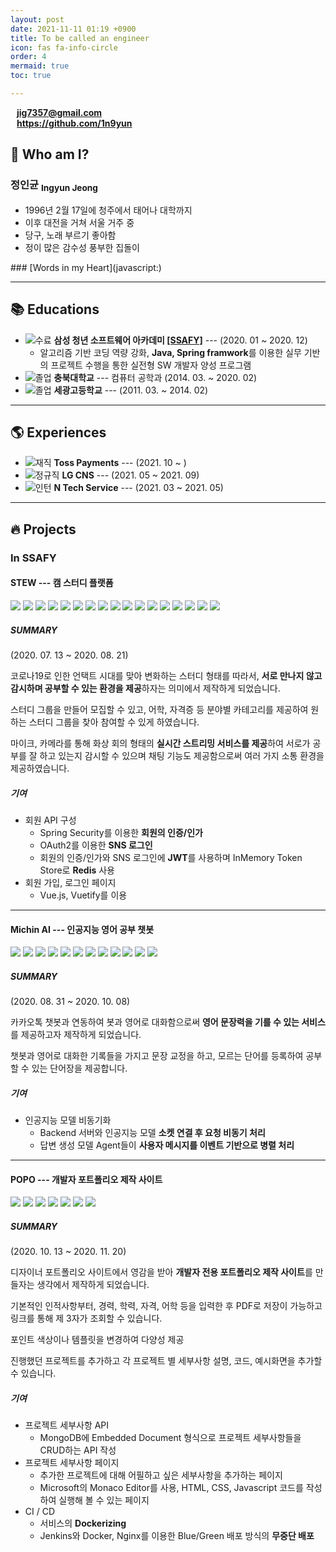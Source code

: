 ```yaml
---
layout: post
date: 2021-11-11 01:19 +0900
title: To be called an engineer
icon: fas fa-info-circle
order: 4
mermaid: true
toc: true

--- 
```


<i class="fas fa-envelope" style="margin-right: 10px"></i>**jig7357@gmail.com**  
<i class="fab fa-github" style="margin-right: 10px"></i>**<https://github.com/1n9yun>**

## 🤔 Who am I?

### 정인균 <sub>Ingyun Jeong</sub>

* 1996년 2월 17일에 청주에서 태어나 대학까지
* 이후 대전을 거쳐 서울 거주 중
* 당구, 노래 부르기 좋아함
* 정이 많은 감수성 풍부한 집돌이

<div class="collapsible-header" markdown="1">
### [Words in my Heart](javascript:)
</div>
<div class="collapsible-body" markdown="1" style="display: none">
- <span style="color: orange">**자신감은 행동과 노력으로 증명되어야 한다**</span>
- <span style="color: skyblue">**흔들리는 벽엔 아무도 기댈 수 없다**</span>
- **멋있는 사람이 되자**
</div>

---

## 📚 Educations

* ![수료](https://img.shields.io/badge/-수료-grey) **삼성 청년 소프트웨어 아카데미 [[SSAFY]](https://www.ssafy.com/ksp/jsp/swp/swpMain.jsp)** --- (2020. 01 ~ 2020. 12)
    * 알고리즘 기반 코딩 역량 강화, **Java, Spring framwork**를 이용한 실무 기반의 프로젝트 수행을 통한 실전형 SW 개발자 양성 프로그램
* ![졸업](https://img.shields.io/badge/-졸업-grey) **충북대학교** --- 컴퓨터 공학과 (2014. 03. ~ 2020. 02)  
* ![졸업](https://img.shields.io/badge/-졸업-grey) **세광고등학교** --- (2011. 03. ~ 2014. 02)  

---

## 🌎 Experiences

* ![재직](https://img.shields.io/badge/-Current-green) **Toss Payments** --- (2021. 10 ~ )
* ![정규직](https://img.shields.io/badge/-Full_Time-grey) **LG CNS** --- (2021. 05 ~ 2021. 09)
* ![인턴](https://img.shields.io/badge/-Intern-grey) **N Tech Service** --- (2021. 03 ~ 2021. 05)

---

## 🔥 Projects

<!-- ### Refactoring

열정적이지만 부족했던 과거의 프로젝트 다시보기

![inprogress](https://img.shields.io/badge/-in_progress-blue) **[STEW](/stew/)** -->

<!-- --- -->

### In SSAFY
#### STEW --- 캠 스터디 플랫폼
<!-- [자세히](/project/2020-07-13-stew/) -->

<div 
id="stew-swiper"
class="swiper-container"
data-dotted='true'
data-loop='true'
data-autoplay='{"delay": 4000, "disableOnInteraction": false}'
data-pagination='{"el": ".swiper-pagination", "clickable": true}'
data-navigation='{"nextEl": ".swiper-button-next", "prevEl": ".swiper-button-prev"}'
data-lazy='{"loadPrevNext": true}'
>
  <img src="/assets/img/posts/project/stew/main.jpeg">
  <img src="/assets/img/posts/project/stew/register-normal.jpeg">
  <img src="/assets/img/posts/project/stew/register-social.jpeg">
  <img src="/assets/img/posts/project/stew/login.jpeg">
  <img src="/assets/img/posts/project/stew/study-list.jpeg">
  <img src="/assets/img/posts/project/stew/study-list-search.jpeg">
  <img src="/assets/img/posts/project/stew/study-participate.jpeg">
  <img src="/assets/img/posts/project/stew/study-private-accept.jpeg">
  <img src="/assets/img/posts/project/stew/study-create.jpeg">
  <img src="/assets/img/posts/project/stew/study-detail-1.jpeg">
  <img src="/assets/img/posts/project/stew/study-detail-2.jpeg">
  <img src="/assets/img/posts/project/stew/cam-study-ready.jpeg">
  <img src="/assets/img/posts/project/stew/cam-study.jpeg">
  <img src="/assets/img/posts/project/stew/mypage-1.jpeg">
  <img src="/assets/img/posts/project/stew/mypage-2.jpeg">
  <img src="/assets/img/posts/project/stew/mypage-3.jpeg">
  <img src="/assets/img/posts/project/stew/guide.jpeg">
</div>

##### SUMMARY
(2020. 07. 13 ~ 2020. 08. 21)  

코로나19로 인한 언택트 시대를 맞아 변화하는 스터디 형태를 따라서, **서로 만나지 않고 감시하며 공부할 수 있는 환경을 제공**하자는 의미에서 제작하게 되었습니다.

스터디 그룹을 만들어 모집할 수 있고, 어학, 자격증 등 분야별 카테고리를 제공하여 원하는 스터디 그룹을 찾아 참여할 수 있게 하였습니다.

마이크, 카메라를 통해 화상 회의 형태의 **실시간 스트리밍 서비스를 제공**하여 서로가 공부를 잘 하고 있는지 감시할 수 있으며 채팅 기능도 제공함으로써 여러 가지 소통 환경을 제공하였습니다.

##### 기여

* 회원 API 구성
  * Spring Security를 이용한 **회원의 인증/인가**
  * OAuth2를 이용한 **SNS 로그인**
  * 회원의 인증/인가와 SNS 로그인에 **JWT**를 사용하며 InMemory Token Store로 **Redis** 사용
* 회원 가입, 로그인 페이지
  * Vue.js, Vuetify를 이용

---

#### Michin AI --- 인공지능 영어 공부 챗봇
<!-- [자세히](/project/2020-08-31-michin-ai/) -->

<div 
id="michinai-swiper"
class="swiper-container"
data-dotted='true'
data-loop='true'
data-autoplay='{"delay": 4000, "disableOnInteraction": false}'
data-pagination='{"el": ".swiper-pagination", "clickable": true}'
data-navigation='{"nextEl": ".swiper-button-next", "prevEl": ".swiper-button-prev"}'
data-lazy='{"loadPrevNext": true}'
data-size='30%'
>
  <img src="/assets/img/posts/project/michinai/1.png">
  <img src="/assets/img/posts/project/michinai/2.png">
  <img src="/assets/img/posts/project/michinai/3.png">
  <img src="/assets/img/posts/project/michinai/4.png">
  <img src="/assets/img/posts/project/michinai/5.png">
  <img src="/assets/img/posts/project/michinai/6.png">
  <img src="/assets/img/posts/project/michinai/7.png">
  <img src="/assets/img/posts/project/michinai/8.png">
  <img src="/assets/img/posts/project/michinai/9.png">
  <img src="/assets/img/posts/project/michinai/10.png">
  <img src="/assets/img/posts/project/michinai/11.png">
  <img src="/assets/img/posts/project/michinai/12.png">
</div>

##### SUMMARY
(2020. 08. 31 ~ 2020. 10. 08)

카카오톡 챗봇과 연동하여 봇과 영어로 대화함으로써 **영어 문장력을 기를 수 있는 서비스**를 제공하고자 제작하게 되었습니다.

챗봇과 영어로 대화한 기록들을 가지고 문장 교정을 하고, 모르는 단어를 등록하여 공부할 수 있는 단어장을 제공합니다.

##### 기여
* 인공지능 모델 비동기화
  * Backend 서버와 인공지능 모델 **소켓 연결 후 요청 비동기 처리**
  * 답변 생성 모델 Agent들이 **사용자 메시지를 이벤트 기반으로 병렬 처리**

---

#### POPO --- 개발자 포트폴리오 제작 사이트

<div 
id="popo-swiper" 
class="swiper-container"
data-dotted='true'
data-loop='true'
data-autoplay='{"delay": 4000, "disableOnInteraction": false}'
data-pagination='{"el": ".swiper-pagination", "clickable": true}'
data-navigation='{"nextEl": ".swiper-button-next", "prevEl": ".swiper-button-prev"}'
data-lazy='{"loadPrevNext": true}'
>
  <img src="/assets/img/posts/project/popo/1.JPG">
  <img src="/assets/img/posts/project/popo/2.JPG">
  <img src="/assets/img/posts/project/popo/3.JPG">
  <img src="/assets/img/posts/project/popo/4.JPG">
  <img src="/assets/img/posts/project/popo/5.JPG">
  <img src="/assets/img/posts/project/popo/6.JPG">
  <img src="/assets/img/posts/project/popo/7.JPG">
</div>

##### SUMMARY
(2020. 10. 13 ~ 2020. 11. 20)  

디자이너 포트폴리오 사이트에서 영감을 받아 **개발자 전용 포트폴리오 제작 사이트**를 만들자는 생각에서 제작하게 되었습니다.

기본적인 인적사항부터, 경력, 학력, 자격, 어학 등을 입력한 후 PDF로 저장이 가능하고 링크를 통해 제 3자가 조회할 수 있습니다.

포인트 색상이나 템플릿을 변경하여 다양성 제공

진행했던 프로젝트를 추가하고 각 프로젝트 별 세부사항 설명, 코드, 예시화면을 추가할 수 있습니다.

##### 기여

* 프로젝트 세부사항 API
  * MongoDB에 Embedded Document 형식으로 프로젝트 세부사항들을 CRUD하는 API 작성
* 프로젝트 세부사항 페이지
  * 추가한 프로젝트에 대해 어필하고 싶은 세부사항을 추가하는 페이지
  * Microsoft의 Monaco Editor를 사용, HTML, CSS, Javascript 코드를 작성하여 실행해 볼 수 있는 페이지
* CI / CD
  * 서비스의 **Dockerizing**
  * Jenkins와 Docker, Nginx를 이용한 Blue/Green 배포 방식의 **무중단 배포**